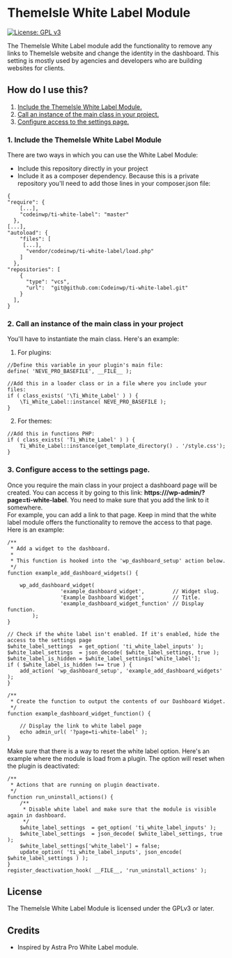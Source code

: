 # ThemeIsle White Label Module

[![License: GPL v3](https://img.shields.io/badge/License-GPL%20v3-blue.svg)](https://www.gnu.org/licenses/gpl-3.0) 

The ThemeIsle White Label module add the functionality to remove any links to ThemeIsle website and change the identity in the dashboard. This setting is mostly used by agencies and developers who are building websites for clients.

How do I use this?
---
1. [Include the ThemeIsle White Label Module.](#1-include-the-themeisle-white-label-module)
2. [Call an instance of the main class in your project.](#2-call-an-instance-of-the-main-class-in-your-project)
3. [Configure access to the settings page.](#3-configure-access-to-the-settings-page)

### 1. Include the ThemeIsle White Label Module
There are two ways in which you can use the White Label Module: 
- Include this repository directly in your project
- Include it as a composer dependency. Because this is a private repository you'll need to add those lines in your composer.json file:
```
{
"require": {
    [...],
    "codeinwp/ti-white-label": "master"
  },
[...],
"autoload": {
    "files": [
     [...],
      "vendor/codeinwp/ti-white-label/load.php"
    ]
  },
"repositories": [
    {
      "type": "vcs",
      "url":  "git@github.com:Codeinwp/ti-white-label.git"
    }
  ],
}
```

### 2. Call an instance of the main class in your project
You'll have to instantiate the main class. Here's an example:

1. For plugins:
```
//Define this variable in your plugin's main file:
define( 'NEVE_PRO_BASEFILE', __FILE__ );

//Add this in a loader class or in a file where you include your files:
if ( class_exists( '\Ti_White_Label' ) ) {
    \Ti_White_Label::instance( NEVE_PRO_BASEFILE );
}
```

2. For themes:
```
//Add this in functions PHP:
if ( class_exists( 'Ti_White_Label' ) ) {
    Ti_White_Label::instance(get_template_directory() . '/style.css');
}
```

### 3. Configure access to the settings page.

Once you require the main class in your project a dashboard page will be created. You can access it by going to this link: **https://<your-site-url>/wp-admin/?page=ti-white-label**.
You need to make sure that you add the link to it somewhere.  
For example, you can add a link to that page. Keep in mind that the white label module offers the functionality to remove the access to that page. Here is an example:

```
/**
 * Add a widget to the dashboard.
 *
 * This function is hooked into the 'wp_dashboard_setup' action below.
 */
function example_add_dashboard_widgets() {

	wp_add_dashboard_widget(
                 'example_dashboard_widget',         // Widget slug.
                 'Example Dashboard Widget',         // Title.
                 'example_dashboard_widget_function' // Display function.
        );	
}

// Check if the white label isn't enabled. If it's enabled, hide the access to the settings page
$white_label_settings  = get_option( 'ti_white_label_inputs' );
$white_label_settings  = json_decode( $white_label_settings, true );
$white_label_is_hidden = $white_label_settings['white_label'];
if ( $white_label_is_hidden !== true ) {
    add_action( 'wp_dashboard_setup', 'example_add_dashboard_widgets' );
}

/**
 * Create the function to output the contents of our Dashboard Widget.
 */
function example_dashboard_widget_function() {

	// Display the link to white label page
	echo admin_url( '?page=ti-white-label' );
}
```

Make sure that there is a way to reset the white label option. Here's an example where the module is load from a plugin. The option will reset when the plugin is deactivated:

```
/**
 * Actions that are running on plugin deactivate.
 */
function run_uninstall_actions() {
	/**
	 * Disable white label and make sure that the module is visible again in dashboard.
	 */
	$white_label_settings  = get_option( 'ti_white_label_inputs' );
	$white_label_settings  = json_decode( $white_label_settings, true );
	$white_label_settings['white_label'] = false;
	update_option( 'ti_white_label_inputs', json_encode( $white_label_settings ) );
}
register_deactivation_hook( __FILE__, 'run_uninstall_actions' );
```
License
---
The ThemeIsle White Label Module is licensed under the GPLv3 or later. 

Credits
---
- Inspired by Astra Pro White Label module.